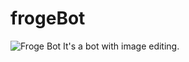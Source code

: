 # frogeBot
![Froge Bot](https://images-ext-2.discordapp.net/external/JGjdW4MpvEO-rd-8Ilo19dD263jfn3hVLNTztGRjzZ8/%3Fsize%3D1024/https/cdn.discordapp.com/avatars/807205252582604830/deb28da6ee0e29f5acbc704bbc15c7bf.webp?width=256&hheight=256)
It's a bot with image editing.
